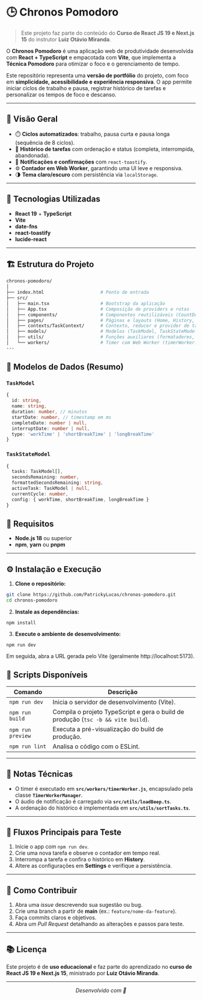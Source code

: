 # 🕒 Chronos Pomodoro

> Este projeto faz parte do conteúdo do **Curso de React JS 19 e Next.js 15** do
> instrutor **Luiz Otávio Miranda**.

O **Chronos Pomodoro** é uma aplicação web de produtividade desenvolvida com
**React + TypeScript** e empacotada com **Vite**, que implementa a **Técnica
Pomodoro** para otimizar o foco e o gerenciamento de tempo.

Este repositório representa uma **versão de portfólio** do projeto, com foco em
**simplicidade, acessibilidade e experiência responsiva**. O app permite iniciar
ciclos de trabalho e pausa, registrar histórico de tarefas e personalizar os
tempos de foco e descanso.

---

## 🚀 Visão Geral

- ⏱️ **Ciclos automatizados**: trabalho, pausa curta e pausa longa (sequência de
  8 ciclos).
- 📜 **Histórico de tarefas** com ordenação e status (completa, interrompida,
  abandonada).
- 🔔 **Notificações e confirmações** com `react-toastify`.
- ⚙️ **Contador em Web Worker**, garantindo uma UI leve e responsiva.
- 🌗 **Tema claro/escuro** com persistência via `localStorage`.

---

## 🧩 Tecnologias Utilizadas

- **React 19** + **TypeScript**
- **Vite**
- **date-fns**
- **react-toastify**
- **lucide-react**

---

## 🏗️ Estrutura do Projeto

```bash
chronos-pomodoro/
│
├── index.html                     # Ponto de entrada
├── src/
│   ├── main.tsx                   # Bootstrap da aplicação
│   ├── App.tsx                    # Composição de providers e rotas
│   ├── components/                # Componentes reutilizáveis (CountDown, MainForm, Menu, etc.)
│   ├── pages/                     # Páginas e layouts (Home, History, Settings, AboutPomodoro)
│   ├── contexts/TaskContext/      # Contexto, reducer e provider de tarefas
│   ├── models/                    # Modelos (TaskModel, TaskStateModel)
│   ├── utils/                     # Funções auxiliares (formatadores, lógica de ciclo, ordenação, áudio)
│   └── workers/                   # Timer com Web Worker (timerWorker.js, TimerWorkerManager.ts)
---
```

## 🧠 Modelos de Dados (Resumo)

### `TaskModel`

```ts
{
  id: string,
  name: string,
  duration: number, // minutos
  startDate: number, // timestamp em ms
  completeDate: number | null,
  interruptDate: number | null,
  type: 'workTime' | 'shortBreakTime' | 'longBreakTime'
}

```

### `TaskStateModel`

```ts
{
  tasks: TaskModel[],
  secondsRemaining: number,
  formattedSecondsRemaining: string,
  activeTask: TaskModel | null,
  currentCycle: number,
  config: { workTime, shortBreakTime, longBreakTime }
}
```

## 🧰 Requisitos

- **Node.js 18** ou superior
- **npm**, **yarn** ou **pnpm**

---

## ⚙️ Instalação e Execução

1. **Clone o repositório:**

```bash
git clone https://github.com/PatrickyLucas/chronos-pomodoro.git
cd chronos-pomodoro

```

2. **Instale as dependências:**

```
npm install
```

3. **Execute o ambiente de desenvolvimento:**

```
npm run dev
```

Em seguida, abra a URL gerada pelo Vite (geralmente http://localhost:5173).

## 📜 Scripts Disponíveis

| Comando           | Descrição                                                                         |
| ----------------- | --------------------------------------------------------------------------------- |
| `npm run dev`     | Inicia o servidor de desenvolvimento (Vite).                                      |
| `npm run build`   | Compila o projeto TypeScript e gera o build de produção (`tsc -b && vite build`). |
| `npm run preview` | Executa a pré-visualização do build de produção.                                  |
| `npm run lint`    | Analisa o código com o ESLint.                                                    |

---

## 🧩 Notas Técnicas

- O timer é executado em **`src/workers/timerWorker.js`**, encapsulado pela
  classe **`TimerWorkerManager`**.
- O áudio de notificação é carregado via **`src/utils/loadBeep.ts`**.
- A ordenação do histórico é implementada em **`src/utils/sortTasks.ts`**.

---

## 🧪 Fluxos Principais para Teste

1. Inicie o app com `npm run dev`.
2. Crie uma nova tarefa e observe o contador em tempo real.
3. Interrompa a tarefa e confira o histórico em **History**.
4. Altere as configurações em **Settings** e verifique a persistência.

---

## 🤝 Como Contribuir

1. Abra uma _issue_ descrevendo sua sugestão ou bug.
2. Crie uma branch a partir de **main** (ex.: `feature/nome-da-feature`).
3. Faça commits claros e objetivos.
4. Abra um _Pull Request_ detalhando as alterações e passos para teste.

---

## 📚 Licença

Este projeto é de **uso educacional** e faz parte do aprendizado no **curso de
React JS 19 e Next.js 15**, ministrado por **Luiz Otávio Miranda**.

---

<p align="center"><em>Desenvolvido com 💚</em></p>
